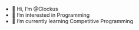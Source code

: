 - 👋 Hi, I’m @Clockus
- 👀 I’m interested in Programming
- 🌱 I’m currently learning Competitive Programming
<!--- - 💞️ I’m looking to collaborate on ... --->
<!--- - 📫 How to reach me ... --->

<!---
Clockus/Clockus is a ✨ special ✨ repository because its `README.md` (this file) appears on your GitHub profile.
You can click the Preview link to take a look at your changes.
--->

